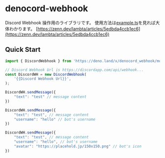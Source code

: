 # denocord-webhook

Discord Webhook 操作用のライブラリです。
使用方法は[example.ts](example.ts)を見れば大体わかります。
[https://zenn.dev/lambta/articles/5edbda4ccb1ec6](https://zenn.dev/lambta/articles/5edbda4ccb1ec6)

## Quick Start

```typescript
import { DiscordWebhook } from 'https://deno.land/x/denocord_webhook/mod.ts';

// Discord Webhook Url is https://discordapp.com/api/webhook...
const DiscordWH = new DiscordWebhook(
    '{{Discord Webhook Url}}',
);

DiscordWH.sendMessage({
    "text": "test" // message content
})

DiscordWH.sendMessage({
    "text": "test", // message content
    "username": "hello" // bot's username
})

DiscordWH.sendMessage({
    "text": "test", // message content
    "username": "hello", // bot's username
    "avatar": "https://placehold.jp/150x150.png" // bot's icon
})
```